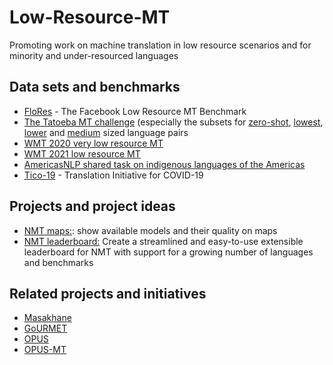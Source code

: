 # Low-Resource-MT

Promoting work on machine translation in low resource scenarios and for minority and under-resourced languages

## Data sets and benchmarks

* [FloRes](https://github.com/facebookresearch/flores/) - The Facebook Low Resource MT Benchmark
* [The Tatoeba MT challenge](https://github.com/Helsinki-NLP/Tatoeba-Challenge) (especially the subsets for [zero-shot](https://github.com/Helsinki-NLP/Tatoeba-Challenge/blob/master/results/tatoeba-results-all-subset-zero.md), [lowest](https://github.com/Helsinki-NLP/Tatoeba-Challenge/blob/master/results/tatoeba-results-all-subset-lowest.md), [lower](https://github.com/Helsinki-NLP/Tatoeba-Challenge/blob/master/results/tatoeba-results-all-subset-lower.md) and [medium](https://github.com/Helsinki-NLP/Tatoeba-Challenge/blob/master/results/tatoeba-results-all-subset-medium.md) sized language pairs
* [WMT 2020 very low resource MT](http://www.statmt.org/wmt20/unsup_and_very_low_res/)
* [WMT 2021 low resource MT](http://www.statmt.org/wmt21/)
* [AmericasNLP shared task on indigenous languages of the Americas](http://turing.iimas.unam.mx/americasnlp/st.html)
* [Tico-19](https://tico-19.github.io/) - Translation Initiative for COVID-19


## Projects and project ideas


* [NMT maps:](../): show available models and their quality on maps
* [NMT leaderboard:](../NMT-leaderboard/) Create a streamlined and easy-to-use extensible leaderboard for NMT with support for a growing number of languages and benchmarks


## Related projects and initiatives

* [Masakhane](https://www.masakhane.io/)
* [GoURMET](https://gourmet-project.eu/)
* [OPUS](https://opus.nlpl.eu/)
* [OPUS-MT](https://github.com/Helsinki-NLP/OPUS-MT)
